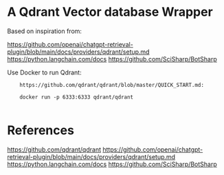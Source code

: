 # A Qdrant Vector database Wrapper 

Based on inspiration from:

https://github.com/openai/chatgpt-retrieval-plugin/blob/main/docs/providers/qdrant/setup.md
https://python.langchain.com/docs
https://github.com/SciSharp/BotSharp


Use Docker to run Qdrant:

```
    https://github.com/qdrant/qdrant/blob/master/QUICK_START.md:

    docker run -p 6333:6333 qdrant/qdrant
    
```

# References
https://github.com/qdrant/qdrant
https://github.com/openai/chatgpt-retrieval-plugin/blob/main/docs/providers/qdrant/setup.md
https://python.langchain.com/docs
https://github.com/SciSharp/BotSharp


